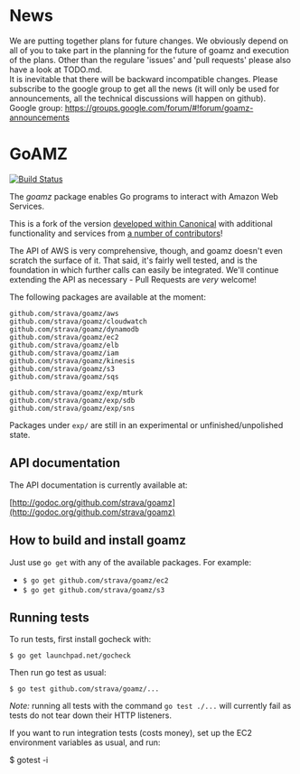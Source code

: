 # News
We are putting together plans for future changes. We obviously depend on all of you to take part in the planning for the future of goamz and execution of the plans. Other than the regulare 'issues' and 'pull requests' please also have a look at TODO.md.     
It is inevitable that there will be backward incompatible changes. Please subscribe to the google group to get all the news (it will only be used for announcements, all the technical discussions will happen on github).     
Google group: https://groups.google.com/forum/#!forum/goamz-announcements 



# GoAMZ

[![Build Status](https://travis-ci.org/strava/goamz.png?branch=master)](https://travis-ci.org/strava/goamz)

The _goamz_ package enables Go programs to interact with Amazon Web Services.

This is a fork of the version [developed within Canonical](https://wiki.ubuntu.com/goamz) with additional functionality and services from [a number of contributors](https://github.com/strava/goamz/contributors)!

The API of AWS is very comprehensive, though, and goamz doesn't even scratch the surface of it. That said, it's fairly well tested, and is the foundation in which further calls can easily be integrated. We'll continue extending the API as necessary - Pull Requests are _very_ welcome!

The following packages are available at the moment:

```
github.com/strava/goamz/aws
github.com/strava/goamz/cloudwatch
github.com/strava/goamz/dynamodb
github.com/strava/goamz/ec2
github.com/strava/goamz/elb
github.com/strava/goamz/iam
github.com/strava/goamz/kinesis
github.com/strava/goamz/s3
github.com/strava/goamz/sqs

github.com/strava/goamz/exp/mturk
github.com/strava/goamz/exp/sdb
github.com/strava/goamz/exp/sns
```

Packages under `exp/` are still in an experimental or unfinished/unpolished state.

## API documentation

The API documentation is currently available at:

[http://godoc.org/github.com/strava/goamz](http://godoc.org/github.com/strava/goamz)

## How to build and install goamz

Just use `go get` with any of the available packages. For example:

* `$ go get github.com/strava/goamz/ec2`
* `$ go get github.com/strava/goamz/s3`

## Running tests

To run tests, first install gocheck with:

`$ go get launchpad.net/gocheck`

Then run go test as usual:

`$ go test github.com/strava/goamz/...`

_Note:_ running all tests with the command `go test ./...` will currently fail as tests do not tear down their HTTP listeners.

If you want to run integration tests (costs money), set up the EC2 environment variables as usual, and run:

$ gotest -i
